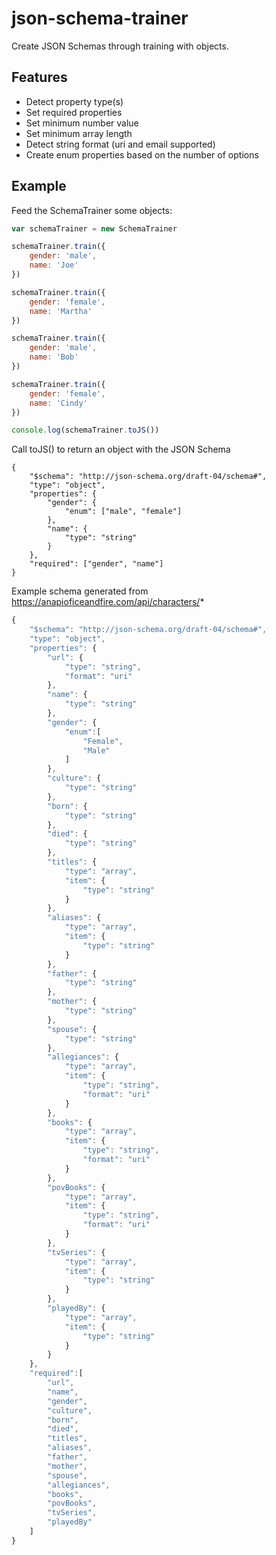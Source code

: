 # json-schema-trainer

Create JSON Schemas through training with objects.

## Features

* Detect property type(s)
* Set required properties
* Set minimum number value
* Set minimum array length
* Detect string format (uri and email supported)
* Create enum properties based on the number of options

## Example

Feed the SchemaTrainer some objects:

```javascript
var schemaTrainer = new SchemaTrainer

schemaTrainer.train({
	gender: 'male',
	name: 'Joe'
})

schemaTrainer.train({
	gender: 'female',
	name: 'Martha'
})

schemaTrainer.train({
	gender: 'male',
	name: 'Bob'
})

schemaTrainer.train({
	gender: 'female',
	name: 'Cindy'
})

console.log(schemaTrainer.toJS())
```

Call toJS() to return an object with the JSON Schema

```
{
    "$schema": "http://json-schema.org/draft-04/schema#",
    "type": "object",
    "properties": {
        "gender": {
            "enum": ["male", "female"]
        },
        "name": {
            "type": "string"
        }
    },
    "required": ["gender", "name"]
}
```

Example schema generated from https://anapioficeandfire.com/api/characters/*

```javascript
{
    "$schema": "http://json-schema.org/draft-04/schema#",
    "type": "object",
    "properties": {
        "url": {
            "type": "string",
            "format": "uri"
        },
        "name": {
            "type": "string"
        },
        "gender": {
            "enum":[
                "Female",
                "Male"
            ]
        },
        "culture": {
            "type": "string"
        },
        "born": {
            "type": "string"
        },
        "died": {
            "type": "string"
        },
        "titles": {
            "type": "array",
            "item": {
                "type": "string"
            }
        },
        "aliases": {
            "type": "array",
            "item": {
                "type": "string"
            }
        },
        "father": {
            "type": "string"
        },
        "mother": {
            "type": "string"
        },
        "spouse": {
            "type": "string"
        },
        "allegiances": {
            "type": "array",
            "item": {
                "type": "string",
                "format": "uri"
            }
        },
        "books": {
            "type": "array",
            "item": {
                "type": "string",
                "format": "uri"
            }
        },
        "povBooks": {
            "type": "array",
            "item": {
                "type": "string",
                "format": "uri"
            }
        },
        "tvSeries": {
            "type": "array",
            "item": {
                "type": "string"
            }
        },
        "playedBy": {
            "type": "array",
            "item": {
                "type": "string"
            }
        }
    },
    "required":[
        "url",
        "name",
        "gender",
        "culture",
        "born",
        "died",
        "titles",
        "aliases",
        "father",
        "mother",
        "spouse",
        "allegiances",
        "books",
        "povBooks",
        "tvSeries",
        "playedBy"
    ]
}
```